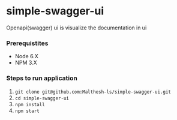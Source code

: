 # simple-swagger-ui

Openapi(swagger) ui is visualize the documentation in ui

### Prerequistites
* Node 6.X
* NPM 3.X

### Steps to run application
1. `git clone git@github.com:Malthesh-ls/simple-swagger-ui.git`
2. `cd simple-swagger-ui`
3. `npm install`
4. `npm start`
